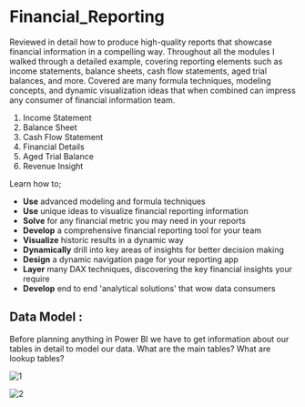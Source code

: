 # Financial_Reporting

Reviewed in detail how to produce high-quality reports that showcase financial information in a compelling way. Throughout all the modules I walked through a detailed example, covering reporting elements such as income statements, balance sheets, cash flow statements, aged trial balances, and more. Covered are many formula techniques, modeling concepts, and dynamic visualization ideas that when combined can impress any consumer of financial information team.

1. Income Statement
2. Balance Sheet
3. Cash Flow Statement
4. Financial Details
5. Aged Trial Balance
6. Revenue Insight

Learn how to;

- **Use** advanced modeling and formula techniques
- **Use** unique ideas to visualize financial reporting information
- **Solve** for any financial metric you may need in your reports
- **Develop** a comprehensive financial reporting tool for your team
- **Visualize** historic results in a dynamic way
- **Dynamically** drill into key areas of insights for better decision making
- **Design** a dynamic navigation page for your reporting app
- **Layer** many DAX techniques, discovering the key financial insights your require
- **Develop** end to end 'analytical solutions' that wow data consumers

## Data Model :
Before planning anything in Power BI we have to get information about our tables in detail to model our data.  What are the main tables? What are lookup tables?

![1](https://user-images.githubusercontent.com/29350894/169024807-92b07f33-403b-4e0c-86b6-37c48a7b0a86.png)
 
 ![2](https://user-images.githubusercontent.com/29350894/169024825-c7f7bd8c-122c-49bc-82c3-395500c9e666.png)

